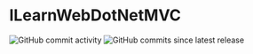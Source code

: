 # ILearnWebDotNetMVC
![GitHub commit activity](https://img.shields.io/github/commit-activity/y/NathanScriptor/ILearnWebDotNetMVC)
![GitHub commits since latest release](https://img.shields.io/github/commits-since/NathanScriptor/ILearnWebDotNet/latest)


